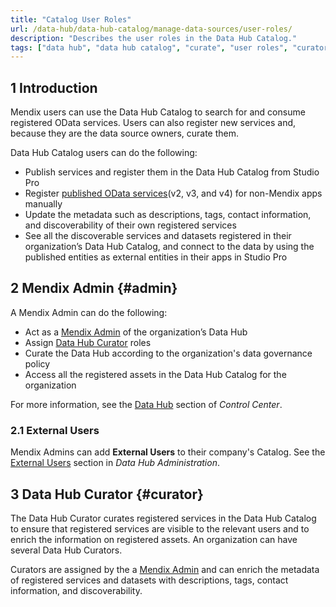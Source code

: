 ```yaml
---
title: "Catalog User Roles"
url: /data-hub/data-hub-catalog/manage-data-sources/user-roles/
description: "Describes the user roles in the Data Hub Catalog."
tags: ["data hub", "data hub catalog", "curate", "user roles", "curator", "admin"]
---
```


## 1 Introduction

Mendix users can use the Data Hub Catalog to search for and consume registered OData services. Users can also register new services and, because they are the data source owners, curate them.

Data Hub Catalog users can do the following: 

* Publish services and register them in the Data Hub Catalog from Studio Pro
* Register [published OData services](/refguide/published-odata-services/)(v2, v3, and v4) for non-Mendix apps manually
* Update the metadata such as descriptions, tags, contact information, and discoverability of their own registered services
* See all the discoverable services and datasets registered in their organization’s Data Hub Catalog, and connect to the data by using the published entities as external entities in their apps in Studio Pro

## 2 Mendix Admin {#admin}

A Mendix Admin can do the following:

* Act as a [Mendix Admin](/developerportal/control-center/data-hub-admin/) of the organization’s Data Hub
* Assign [Data Hub Curator](#curator) roles
* Curate the Data Hub according to the organization's data governance policy
* Access all the registered assets in the Data Hub Catalog for the organization

For more information, see the [Data Hub](/developerportal/control-center/#data-hub) section of *Control Center*. 

### 2.1 External Users

Mendix Admins can add **External Users** to their company's Catalog. See the [External Users](/developerportal/control-center/data-hub-admin/#external-users) section in *Data Hub Administration*.

## 3 Data Hub Curator {#curator}

The Data Hub Curator curates registered services in the Data Hub Catalog to ensure that registered services are visible to the relevant users and to enrich the information on registered assets. An organization can have several Data Hub Curators. 

Curators are assigned by the a [Mendix Admin](#admin) and can enrich the metadata of registered services and datasets with descriptions, tags, contact information, and discoverability.


